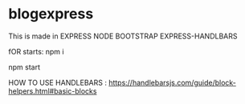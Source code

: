 # blogexpress

This is made  in EXPRESS NODE BOOTSTRAP EXPRESS-HANDLBARS


fOR  starts:
npm i 


npm start


HOW TO USE HANDLEBARS :   https://handlebarsjs.com/guide/block-helpers.html#basic-blocks

